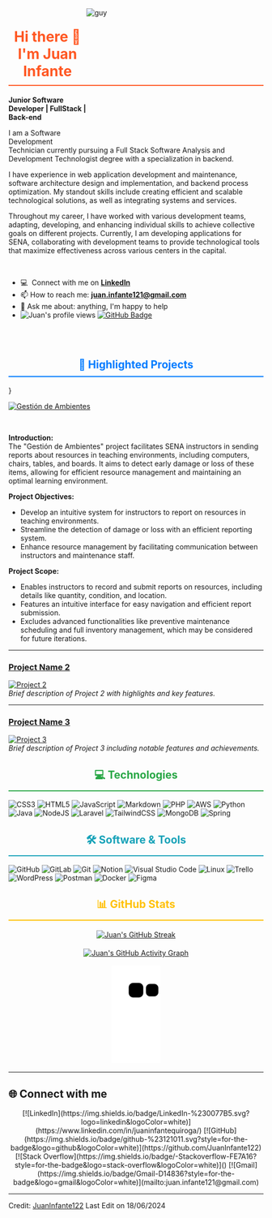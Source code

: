 <img align="right" height="270px" alt="guy" width="350" src="https://i.giphy.com/media/v1.Y2lkPTc5MGI3NjExdnFxN3M5aG5zdm5zbDhwcWl5bWMxMmdrbDdzeXp1YnlqaXRra3AwMyZlcD12MV9pbnRlcm5hbF9naWZfYnlfaWQmY3Q9Zw/bGgsc5mWoryfgKBx1u/giphy.gif" />

<div align="center">
  <h1 style="color: #ff5722; border-bottom: 2px solid #ff5722; padding-bottom: 10px;">Hi there 👋 I'm Juan Infante</h1>
</div>

**Junior Software Developer | FullStack | Back-end**

I am a Software Development Technician currently pursuing a Full Stack Software Analysis and Development Technologist degree with a specialization in backend.

I have experience in web application development and maintenance, software architecture design and implementation, and backend process optimization. My standout skills include creating efficient and scalable technological solutions, as well as integrating systems and services.

Throughout my career, I have worked with various development teams, adapting, developing, and enhancing individual skills to achieve collective goals on different projects. Currently, I am developing applications for SENA, collaborating with development teams to provide technological tools that maximize effectiveness across various centers in the capital.

<br />

- :computer: &nbsp;Connect with me on **[LinkedIn](https://www.linkedin.com/in/juaninfantequiroga/)**
- 📫 How to reach me: **juan.infante121@gmail.com**
- 💬 Ask me about: anything, I'm happy to help
- <img src="https://komarev.com/ghpvc/?username=JuanInfante122&label=Profile%20views&color=brightgreen&style=plastic" alt="Juan's profile views" />
  <a href="https://github.com/JuanInfante122?tab=followers">
    <img src="https://img.shields.io/github/followers/JuanInfante122?label=Followers&style=social" alt="GitHub Badge">
  </a>
<br><br>

<div align="center">
  <h2 style="color: #007bff; border-bottom: 2px solid #007bff; padding-bottom: 10px;">🌟 Highlighted Projects</h2>
</div>}

<br />

[![Gestión de Ambientes](https://img.shields.io/badge/Gesti%C3%B3n%20de%20Ambientes-%2338B2AC.svg?style=for-the-badge&logo=github&logoColor=white)](https://github.com/JuanInfante122/gestionDeAmbientes.git)  

<br />

**Introduction:**  
The "Gestión de Ambientes" project facilitates SENA instructors in sending reports about resources in teaching environments, including computers, chairs, tables, and boards. It aims to detect early damage or loss of these items, allowing for efficient resource management and maintaining an optimal learning environment.

**Project Objectives:**
- Develop an intuitive system for instructors to report on resources in teaching environments.
- Streamline the detection of damage or loss with an efficient reporting system.
- Enhance resource management by facilitating communication between instructors and maintenance staff.

**Project Scope:**
- Enables instructors to record and submit reports on resources, including details like quantity, condition, and location.
- Features an intuitive interface for easy navigation and efficient report submission.
- Excludes advanced functionalities like preventive maintenance scheduling and full inventory management, which may be considered for future iterations.

---

### [Project Name 2](https://github.com/JuanInfante122/project2) 
[![Project 2](https://img.shields.io/badge/Project%202-%234CAF50.svg?style=for-the-badge&logo=github&logoColor=white)](https://github.com/JuanInfante122/project2)  
*Brief description of Project 2 with highlights and key features.*

---

### [Project Name 3](https://github.com/JuanInfante122/project3) 
[![Project 3](https://img.shields.io/badge/Project%203-%239B59C6.svg?style=for-the-badge&logo=github&logoColor=white)](https://github.com/JuanInfante122/project3)  
*Brief description of Project 3 including notable features and achievements.*

<!-- Add more projects as needed -->

<div align="center">
  <h2 style="color: #28a745; border-bottom: 2px solid #28a745; padding-bottom: 10px;">💻 Technologies</h2>
</div>

![CSS3](https://img.shields.io/badge/css3-%231572B6.svg?style=for-the-badge&logo=css3&logoColor=white)
![HTML5](https://img.shields.io/badge/html5-%23E34F26.svg?style=for-the-badge&logo=html5&logoColor=white)
![JavaScript](https://img.shields.io/badge/javascript-%23323330.svg?style=for-the-badge&logo=javascript&logoColor=%23F7DF1E)
![Markdown](https://img.shields.io/badge/markdown-%23000000.svg?style=for-the-badge&logo=markdown&logoColor=white)
![PHP](https://img.shields.io/badge/php-%23777BB4.svg?style=for-the-badge&logo=php&logoColor=white)
![AWS](https://img.shields.io/badge/AWS-%23FF9900.svg?style=for-the-badge&logo=amazon-aws&logoColor=white)
![Python](https://img.shields.io/badge/python-3670A0?style=for-the-badge&logo=python&logoColor=ffdd54)
![Java](https://img.shields.io/badge/java-%23ED8B00.svg?style=for-the-badge&logo=openjdk&logoColor=white)
![NodeJS](https://img.shields.io/badge/node.js-6DA55F?style=for-the-badge&logo=node.js&logoColor=white)
![Laravel](https://img.shields.io/badge/laravel-%23FF2D20.svg?style=for-the-badge&logo=laravel&logoColor=white)
![TailwindCSS](https://img.shields.io/badge/tailwindcss-%2338B2AC.svg?style=for-the-badge&logo=tailwind-css&logoColor=white)
![MongoDB](https://img.shields.io/badge/MongoDB-%234ea94b.svg?style=for-the-badge&logo=mongodb&logoColor=white)
![Spring](https://img.shields.io/badge/spring-%236DB33F.svg?style=for-the-badge&logo=spring&logoColor=white)

<div align="center">
  <h2 style="color: #17a2b8; border-bottom: 2px solid #17a2b8; padding-bottom: 10px;">🛠️ Software & Tools</h2>
</div>

![GitHub](https://img.shields.io/badge/github-%23121011.svg?style=for-the-badge&logo=github&logoColor=white)
![GitLab](https://img.shields.io/badge/gitlab-%23181717.svg?style=for-the-badge&logo=gitlab&logoColor=white)
![Git](https://img.shields.io/badge/git-%23F05033.svg?style=for-the-badge&logo=git&logoColor=white)
![Notion](https://img.shields.io/badge/Notion-%23000000.svg?style=for-the-badge&logo=notion&logoColor=white)
![Visual Studio Code](https://img.shields.io/badge/Visual%20Studio%20Code-0078d7.svg?style=for-the-badge&logo=visual-studio-code&logoColor=white)
![Linux](https://img.shields.io/badge/Linux-FCC624?style=for-the-badge&logo=linux&logoColor=black)
![Trello](https://img.shields.io/badge/Trello-%23026AA7.svg?style=for-the-badge&logo=Trello&logoColor=white)
![WordPress](https://img.shields.io/badge/WordPress-%23117AC9.svg?style=for-the-badge&logo=WordPress&logoColor=white)
![Postman](https://img.shields.io/badge/Postman-FF6C37?style=for-the-badge&logo=postman&logoColor=white)
![Docker](https://img.shields.io/badge/docker-%230db7ed.svg?style=for-the-badge&logo=docker&logoColor=white)
![Figma](https://img.shields.io/badge/figma-%23F24E1E.svg?style=for-the-badge&logo=figma&logoColor=white)

<div align="center">
  <h2 style="color: #ffc107; border-bottom: 2px solid #ffc107; padding-bottom: 10px;">📊 GitHub Stats</h2>
</div>

<div align="center">
  <a href="https://github.com/JuanInfante122">
    <img align="center" src="https://github-readme-streak-stats.herokuapp.com/?user=JuanInfante122&theme=onedark" alt="Juan's GitHub Streak" />
  </a>
</div>
<br>

<div align="center">
  <a href="https://github.com/JuanInfante122">
    <img align="center" src="https://github-readme-activity-graph.vercel.app/graph?username=JuanInfante122&custom_title=Juan's%20GitHub%20Activity%20Graph&bg_color=0D1117&color=7F3FBF&line=7F3FBF&point=7F3FBF&area_color=FFFFFF&title_color=FFFFFF&area=true" alt="Juan's GitHub Activity Graph" />
  </a>
</div>
<br>

<div align="center">
  <img src="https://github.com/JuanInfante122/JuanInfante122/blob/output/github-contribution-grid-snake.svg" alt="snake gif"/>
</div>

---

## 🌐 Connect with me

<div align="center">
  [![LinkedIn](https://img.shields.io/badge/LinkedIn-%230077B5.svg?logo=linkedin&logoColor=white)](https://www.linkedin.com/in/juaninfantequiroga/)
  [![GitHub](https://img.shields.io/badge/github-%23121011.svg?style=for-the-badge&logo=github&logoColor=white)](https://github.com/JuanInfante122)
  [![Stack Overflow](https://img.shields.io/badge/-Stackoverflow-FE7A16?style=for-the-badge&logo=stack-overflow&logoColor=white)]()
  [![Gmail](https://img.shields.io/badge/Gmail-D14836?style=for-the-badge&logo=gmail&logoColor=white)](mailto:juan.infante121@gmail.com)
</div>

---

Credit: [JuanInfante122](https://github.com/JuanInfante122) Last Edit on 18/06/2024
